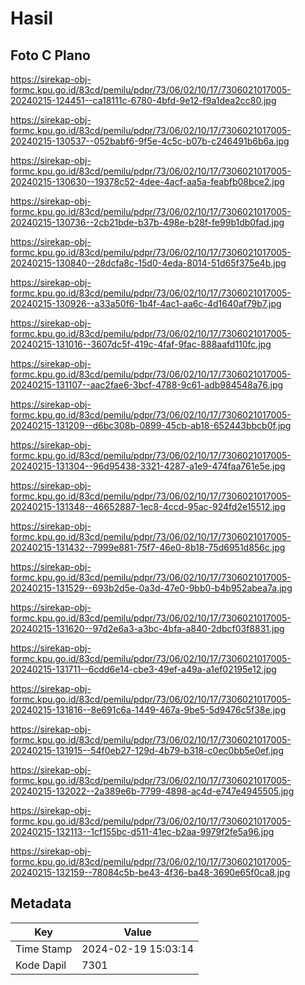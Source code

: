 # Hasil

## Foto C Plano

https://sirekap-obj-formc.kpu.go.id/83cd/pemilu/pdpr/73/06/02/10/17/7306021017005-20240215-124451--ca18111c-6780-4bfd-9e12-f9a1dea2cc80.jpg

https://sirekap-obj-formc.kpu.go.id/83cd/pemilu/pdpr/73/06/02/10/17/7306021017005-20240215-130537--052babf6-9f5e-4c5c-b07b-c246491b6b6a.jpg

https://sirekap-obj-formc.kpu.go.id/83cd/pemilu/pdpr/73/06/02/10/17/7306021017005-20240215-130630--19378c52-4dee-4acf-aa5a-feabfb08bce2.jpg

https://sirekap-obj-formc.kpu.go.id/83cd/pemilu/pdpr/73/06/02/10/17/7306021017005-20240215-130736--2cb21bde-b37b-498e-b28f-fe99b1db0fad.jpg

https://sirekap-obj-formc.kpu.go.id/83cd/pemilu/pdpr/73/06/02/10/17/7306021017005-20240215-130840--28dcfa8c-15d0-4eda-8014-51d65f375e4b.jpg

https://sirekap-obj-formc.kpu.go.id/83cd/pemilu/pdpr/73/06/02/10/17/7306021017005-20240215-130926--a33a50f6-1b4f-4ac1-aa6c-4d1640af79b7.jpg

https://sirekap-obj-formc.kpu.go.id/83cd/pemilu/pdpr/73/06/02/10/17/7306021017005-20240215-131016--3607dc5f-419c-4faf-9fac-888aafd110fc.jpg

https://sirekap-obj-formc.kpu.go.id/83cd/pemilu/pdpr/73/06/02/10/17/7306021017005-20240215-131107--aac2fae6-3bcf-4788-9c61-adb984548a76.jpg

https://sirekap-obj-formc.kpu.go.id/83cd/pemilu/pdpr/73/06/02/10/17/7306021017005-20240215-131209--d6bc308b-0899-45cb-ab18-652443bbcb0f.jpg

https://sirekap-obj-formc.kpu.go.id/83cd/pemilu/pdpr/73/06/02/10/17/7306021017005-20240215-131304--96d95438-3321-4287-a1e9-474faa761e5e.jpg

https://sirekap-obj-formc.kpu.go.id/83cd/pemilu/pdpr/73/06/02/10/17/7306021017005-20240215-131348--46652887-1ec8-4ccd-95ac-924fd2e15512.jpg

https://sirekap-obj-formc.kpu.go.id/83cd/pemilu/pdpr/73/06/02/10/17/7306021017005-20240215-131432--7999e881-75f7-46e0-8b18-75d6951d856c.jpg

https://sirekap-obj-formc.kpu.go.id/83cd/pemilu/pdpr/73/06/02/10/17/7306021017005-20240215-131529--693b2d5e-0a3d-47e0-9bb0-b4b952abea7a.jpg

https://sirekap-obj-formc.kpu.go.id/83cd/pemilu/pdpr/73/06/02/10/17/7306021017005-20240215-131620--97d2e6a3-a3bc-4bfa-a840-2dbcf03f8831.jpg

https://sirekap-obj-formc.kpu.go.id/83cd/pemilu/pdpr/73/06/02/10/17/7306021017005-20240215-131711--6cdd6e14-cbe3-49ef-a49a-a1ef02195e12.jpg

https://sirekap-obj-formc.kpu.go.id/83cd/pemilu/pdpr/73/06/02/10/17/7306021017005-20240215-131816--8e691c6a-1449-467a-9be5-5d9476c5f38e.jpg

https://sirekap-obj-formc.kpu.go.id/83cd/pemilu/pdpr/73/06/02/10/17/7306021017005-20240215-131915--54f0eb27-129d-4b79-b318-c0ec0bb5e0ef.jpg

https://sirekap-obj-formc.kpu.go.id/83cd/pemilu/pdpr/73/06/02/10/17/7306021017005-20240215-132022--2a389e6b-7799-4898-ac4d-e747e4945505.jpg

https://sirekap-obj-formc.kpu.go.id/83cd/pemilu/pdpr/73/06/02/10/17/7306021017005-20240215-132113--1cf155bc-d511-41ec-b2aa-9979f2fe5a96.jpg

https://sirekap-obj-formc.kpu.go.id/83cd/pemilu/pdpr/73/06/02/10/17/7306021017005-20240215-132159--78084c5b-be43-4f36-ba48-3690e65f0ca8.jpg


## Metadata

| Key        | Value               |
| ---------- | ------------------- |
| Time Stamp | 2024-02-19 15:03:14 |
| Kode Dapil | 7301                |



